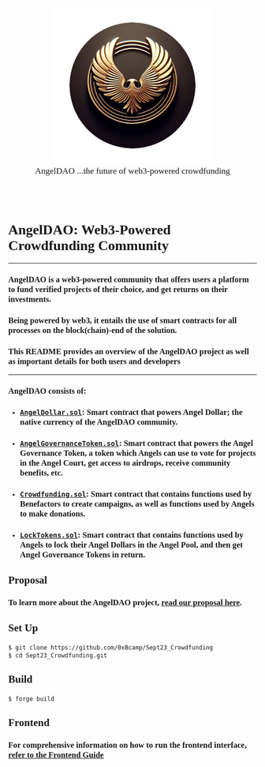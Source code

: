 <div style="text-align:center">
    <img src="./angeldao_logo.png" alt="Your Image" /> <br>
    <span style="font-family: 'Papyrus'; font-size: 1.25em; font-weight: 100">AngelDAO ...the future of web3-powered crowdfunding</span>
</div>

<span style="font-family: 'Papyrus'">

<br>
<br>
<br>

# AngelDAO: Web3-Powered Crowdfunding Community

***

### AngelDAO is a web3-powered community that offers users a platform to fund verified projects of their choice, and get returns on their investments.
### Being powered by web3, it entails the use of smart contracts for all processes on the block(chain)-end of the solution.  
### This README provides an overview of the AngelDAO project as well as important details for both users and developers  

***

### AngelDAO consists of:

- ###   **[`AngelDollar.sol`](./src/AngelDollar.sol)**: Smart contract that powers Angel Dollar; the native currency of the AngelDAO community.
- ###  **[`AngelGovernanceToken.sol`](./src/AngelGovernanceToken.sol)**: Smart contract that powers the Angel Governance Token, a token which Angels can use to vote for projects in the Angel Court, get access to airdrops, receive community benefits, etc.
- ###  **[`Crowdfunding.sol`](./src/CrowdFunding.sol)**: Smart contract that contains functions used by Benefactors to create campaigns, as well as functions used by Angels to make donations.
- ###  **[`LockTokens.sol`](./src/LockTokens.sol)**: Smart contract that contains functions used by Angels to lock their Angel Dollars in the Angel Pool, and then get Angel Governance Tokens in return.

## Proposal

### To learn more about the AngelDAO project, [read our proposal here](AngelDAO_Proposal.md).

## Set Up

```shell
$ git clone https://github.com/0xBcamp/Sept23_Crowdfunding
$ cd Sept23_Crowdfunding.git
```

## Build

```shell
$ forge build
```

## Frontend

### For comprehensive information on how to run the frontend interface, [refer to the Frontend Guide]()
</span>